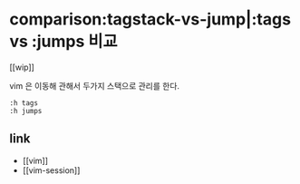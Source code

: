# comparison:tagstack-vs-jump|:tags vs :jumps 비교

[[wip]]

vim 은 이동해 관해서 두가지 스택으로 관리를 한다.
```vim
:h tags
:h jumps
```

## link
- [[vim]]
- [[vim-session]]

